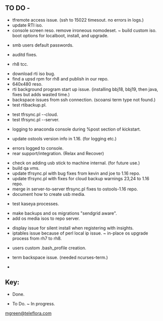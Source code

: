 TO DO -
-------

+ tfremote access issue. (ssh to 15022 timesout. no errors in logs.)
+ update RTI iso.
+ console screen reso. remove irroneous nomodeset.
~ build custom iso. boot options for localboot, install, and upgrade.
- smb users default passwords.
+ auditd fixes.
- rh8 tcc.
+ download rti iso bug.
+ find a upsd rpm for rh8 and publish in our repo.
+ 640x480 reso.
+ rti background program start up issue. (installing bbj18, bbj19, then java, fixes but adds wasted time.)
+ backspace issues from ssh connection. (scoansi term type not found.)
+ test rtibackup.pl.
- test tfrsync.pl --cloud.
- test tfrsync.pl --server.
+ logging to anaconda console during %post section of kickstart. 
- update ostools version info in 1.16. (for logging etc.)
+ errors logged to console.
+ rear support/integration. (Relax and Recover)
- check on adding usb stick to machine internal. (for future use.)
- build qa vms.
- update tfrsync.pl with bug fixes from kevin and joe to 1.16 repo.
- update tfrsync.pl with fixes for cloud backup warnings 23,24 to 1.16 repo.
- merge in server-to-server tfrsync.pl fixes to ostools-1.16 repo.
- document how to create usb media.
+ test kaseya processes.
- make backups and os migrations "sendgrid aware".
- add os media isos to repo server.
+ display issue for silent install when registering with insights.  
+ iptables issue because of perl local ip issue.
~ in-place os upgrade process from rh7 to rh8.
- users custom .bash_profile creation.
+ term backspace issue. (needed ncurses-term.)
-    



Key:
----

+ Done.
- To Do.
~ In progress.

mgreen@teleflora.com
